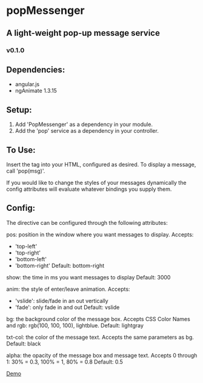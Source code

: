 # popMessenger
## A light-weight pop-up message service
### v0.1.0

## Dependencies:
  - angular.js
  - ngAnimate 1.3.15

## Setup:
  1. Add 'PopMessenger' as a dependency in your module.
  2. Add the 'pop' service as a dependency in your controller.

## To Use:
 Insert the <pop-message> tag into your HTML, configured as desired.
 To display a message, call 'pop(msg)'.

 If you would like to change the styles of your messages dynamically
 the config attributes will evaluate whatever bindings you supply them.

## Config:
The <pop-message> directive can be configured through the following attributes:

pos: position in the window where you want messages to display.
Accepts:
- 'top-left'
- 'top-right'
- 'bottom-left'
- 'bottom-right'
Default: bottom-right

show: the time in ms you want messages to display
Default: 3000

anim: the style of enter/leave animation.
Accepts:
- 'vslide': slide/fade in an out vertically
- 'fade': only fade in and out
Default: vslide

bg: the background color of the message box.  Accepts CSS Color Names and rgb:
rgb(100, 100, 100), lightblue.
Default: lightgray

txt-col: the color of the message text.  Accepts the same parameters as bg.
Default: black

alpha: the opacity of the message box and message text.  Accepts 0 through 1:
30% = 0.3, 100% = 1, 80% = 0.8
Default: 0.5

[Demo](http://plnkr.co/edit/3GH3Iznr3JDeLqGna9DB?p=preview)